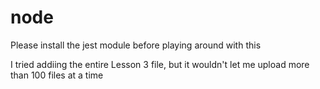 # node
Please install the jest module before playing around with this

I tried addiing the entire Lesson 3 file, but it wouldn't let me upload more than 100 files at a time
